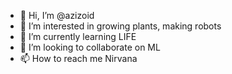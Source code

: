 - 👋 Hi, I’m @azizoid
- 👀 I’m interested in growing plants, making robots
- 🌱 I’m currently learning LIFE
- 💞️ I’m looking to collaborate on ML
- 📫 How to reach me Nirvana

<!---
azizoid/azizoid is a ✨ special ✨ repository because its `README.md` (this file) appears on your GitHub profile.
You can click the Preview link to take a look at your changes.
--->
